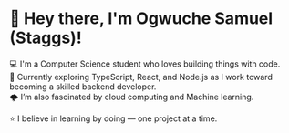 # 👋 Hey there, I'm Ogwuche Samuel (Staggs)!

💻 I'm a Computer Science student who loves building things with code.  
🚀 Currently exploring TypeScript, React, and Node.js as I work toward becoming a skilled backend developer.  
🌩️ I’m also fascinated by cloud computing and Machine learning.  

⭐ I believe in learning by doing — one project at a time.

